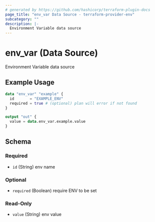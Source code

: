 ```yaml
---
# generated by https://github.com/hashicorp/terraform-plugin-docs
page_title: "env_var Data Source - terraform-provider-env"
subcategory: ""
description: |-
  Environment Variable data source
---
```


# env_var (Data Source)

Environment Variable data source

## Example Usage

```terraform
data "env_var" "example" {
  id       = "EXAMPLE_ENV"
  required = true # (optional) plan will error if not found
}

output "out" {
  value = data.env_var.example.value
}
```

<!-- schema generated by tfplugindocs -->
## Schema

### Required

- `id` (String) env name

### Optional

- `required` (Boolean) require ENV to be set

### Read-Only

- `value` (String) env value
